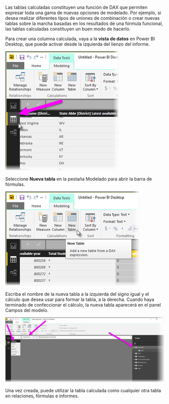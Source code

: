 Las tablas calculadas constituyen una función de DAX que permiten expresar toda una gama de nuevas opciones de modelado. Por ejemplo, si desea realizar diferentes tipos de uniones de combinación o crear nuevas tablas sobre la marcha basadas en los resultados de una fórmula funcional, las tablas calculadas constituyen un buen modo de hacerlo.

Para crear una columna calculada, vaya a la **vista de datos** en Power BI Desktop, que puede activar desde la izquierda del lienzo del informe.

![](media/2-6-create-calculated-tables/2-6_1.png)

Seleccione **Nueva tabla** en la pestaña Modelado para abrir la barra de fórmulas.

![](media/2-6-create-calculated-tables/2-6_1b.png)

Escriba el nombre de la nueva tabla a la izquierda del signo igual y el cálculo que desea usar para formar la tabla, a la derecha. Cuando haya terminado de confeccionar el cálculo, la nueva tabla aparecerá en el panel Campos del modelo.

![](media/2-6-create-calculated-tables/2-6_2.png)

Una vez creada, puede utilizar la tabla calculada como cualquier otra tabla en relaciones, fórmulas e informes.


